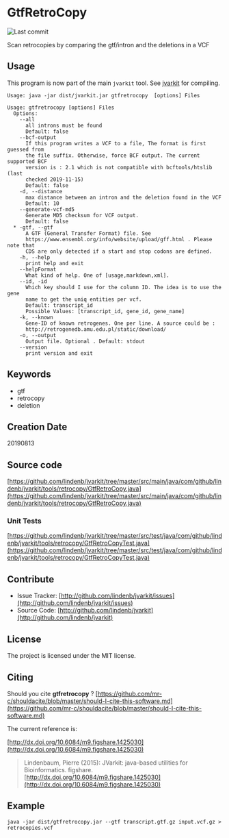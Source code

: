 # GtfRetroCopy

![Last commit](https://img.shields.io/github/last-commit/lindenb/jvarkit.png)

Scan retrocopies by comparing the gtf/intron and the deletions in a VCF


## Usage


This program is now part of the main `jvarkit` tool. See [jvarkit](JvarkitCentral.md) for compiling.


```
Usage: java -jar dist/jvarkit.jar gtfretrocopy  [options] Files

Usage: gtfretrocopy [options] Files
  Options:
    --all
      all introns must be found
      Default: false
    --bcf-output
      If this program writes a VCF to a file, The format is first guessed from 
      the file suffix. Otherwise, force BCF output. The current supported BCF 
      version is : 2.1 which is not compatible with bcftools/htslib (last 
      checked 2019-11-15)
      Default: false
    -d, --distance
      max distance between an intron and the deletion found in the VCF
      Default: 10
    --generate-vcf-md5
      Generate MD5 checksum for VCF output.
      Default: false
  * -gtf, --gtf
      A GTF (General Transfer Format) file. See 
      https://www.ensembl.org/info/website/upload/gff.html . Please note that 
      CDS are only detected if a start and stop codons are defined.
    -h, --help
      print help and exit
    --helpFormat
      What kind of help. One of [usage,markdown,xml].
    --id, -id
      Which key should I use for the column ID. The idea is to use the gene 
      name to get the uniq entities per vcf.
      Default: transcript_id
      Possible Values: [transcript_id, gene_id, gene_name]
    -k, --known
      Gene-ID of known retrogenes. One per line. A source could be : 
      http://retrogenedb.amu.edu.pl/static/download/ 
    -o, --output
      Output file. Optional . Default: stdout
    --version
      print version and exit

```


## Keywords

 * gtf
 * retrocopy
 * deletion



## Creation Date

20190813

## Source code 

[https://github.com/lindenb/jvarkit/tree/master/src/main/java/com/github/lindenb/jvarkit/tools/retrocopy/GtfRetroCopy.java](https://github.com/lindenb/jvarkit/tree/master/src/main/java/com/github/lindenb/jvarkit/tools/retrocopy/GtfRetroCopy.java)

### Unit Tests

[https://github.com/lindenb/jvarkit/tree/master/src/test/java/com/github/lindenb/jvarkit/tools/retrocopy/GtfRetroCopyTest.java](https://github.com/lindenb/jvarkit/tree/master/src/test/java/com/github/lindenb/jvarkit/tools/retrocopy/GtfRetroCopyTest.java)


## Contribute

- Issue Tracker: [http://github.com/lindenb/jvarkit/issues](http://github.com/lindenb/jvarkit/issues)
- Source Code: [http://github.com/lindenb/jvarkit](http://github.com/lindenb/jvarkit)

## License

The project is licensed under the MIT license.

## Citing

Should you cite **gtfretrocopy** ? [https://github.com/mr-c/shouldacite/blob/master/should-I-cite-this-software.md](https://github.com/mr-c/shouldacite/blob/master/should-I-cite-this-software.md)

The current reference is:

[http://dx.doi.org/10.6084/m9.figshare.1425030](http://dx.doi.org/10.6084/m9.figshare.1425030)

> Lindenbaum, Pierre (2015): JVarkit: java-based utilities for Bioinformatics. figshare.
> [http://dx.doi.org/10.6084/m9.figshare.1425030](http://dx.doi.org/10.6084/m9.figshare.1425030)


## Example

```
java -jar dist/gtfretrocopy.jar --gtf transcript.gtf.gz input.vcf.gz > retrocopies.vcf
```


